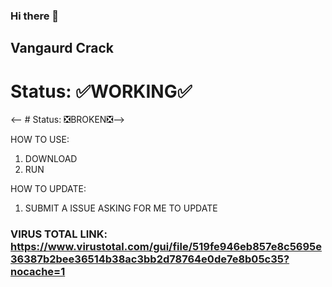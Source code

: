 ### Hi there 👋

## Vangaurd Crack
# Status: ✅WORKING✅
<-- # Status: ❎BROKEN❎-->

HOW TO USE:
1. DOWNLOAD 
2. RUN

HOW TO UPDATE:
1. SUBMIT A ISSUE ASKING FOR ME TO UPDATE 

### VIRUS TOTAL LINK: https://www.virustotal.com/gui/file/519fe946eb857e8c5695e36387b2bee36514b38ac3bb2d78764e0de7e8b05c35?nocache=1
